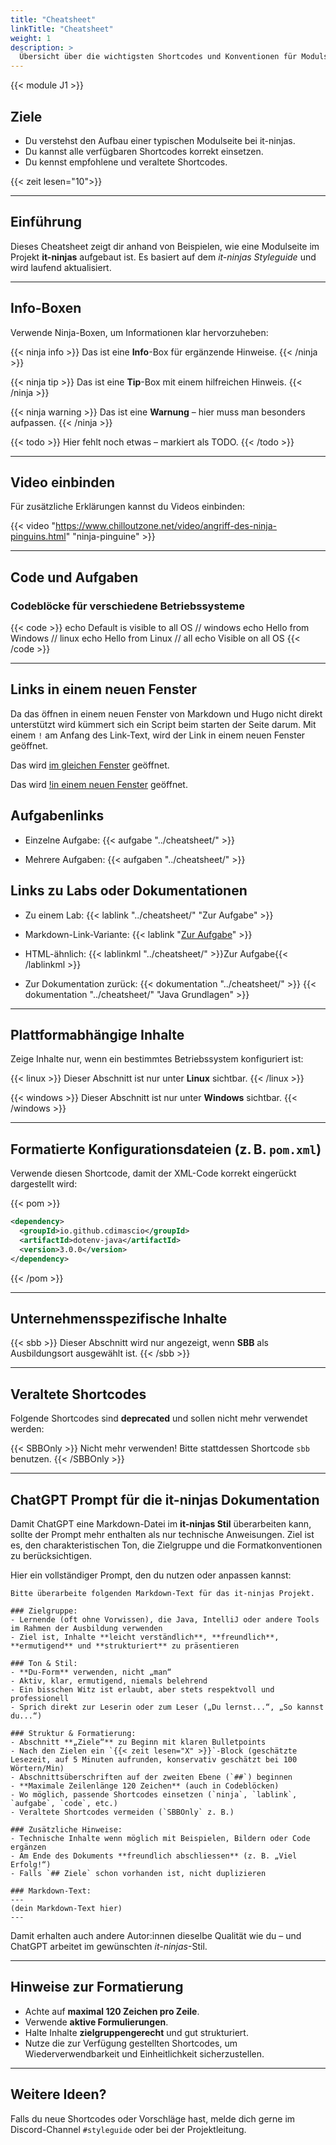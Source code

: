 ```yaml
---
title: "Cheatsheet"
linkTitle: "Cheatsheet"
weight: 1
description: >
  Übersicht über die wichtigsten Shortcodes und Konventionen für Modulseiten im it-ninjas-Projekt.
---
```


{{< module J1 >}}

## Ziele

- Du verstehst den Aufbau einer typischen Modulseite bei it-ninjas.
- Du kannst alle verfügbaren Shortcodes korrekt einsetzen.
- Du kennst empfohlene und veraltete Shortcodes.

{{< zeit lesen="10">}}

---

## Einführung

Dieses Cheatsheet zeigt dir anhand von Beispielen, wie eine Modulseite im Projekt **it-ninjas** aufgebaut ist. Es basiert auf dem *it-ninjas Styleguide* und wird laufend aktualisiert.

---

## Info-Boxen

Verwende Ninja-Boxen, um Informationen klar hervorzuheben:

{{< ninja info >}}
Das ist eine **Info**-Box für ergänzende Hinweise.
{{< /ninja >}}

{{< ninja tip >}}
Das ist eine **Tip**-Box mit einem hilfreichen Hinweis.
{{< /ninja >}}

{{< ninja warning >}}
Das ist eine **Warnung** – hier muss man besonders aufpassen.
{{< /ninja >}}

{{< todo >}}
Hier fehlt noch etwas – markiert als TODO.
{{< /todo >}}

---

## Video einbinden

Für zusätzliche Erklärungen kannst du Videos einbinden:

{{< video "https://www.chilloutzone.net/video/angriff-des-ninja-pinguins.html" "ninja-pinguine" >}}

---

## Code und Aufgaben

### Codeblöcke für verschiedene Betriebssysteme

{{< code >}}
echo Default is visible to all OS
// windows
echo Hello from Windows
// linux
echo Hello from Linux
// all
echo Visible on all OS
{{< /code >}}

---

## Links in einem neuen Fenster

Da das öffnen in einem neuen Fenster von Markdown und Hugo nicht direkt unterstützt wird kümmert sich ein Script beim
starten der Seite darum. Mit einem `!` am Anfang des Link-Text, wird der Link in einem neuen Fenster geöffnet.

Das wird [im gleichen Fenster](https://www.chilloutzone.net/video/angriff-des-ninja-pinguins.html) geöffnet.  

Das wird [!in einem neuen Fenster](https://www.chilloutzone.net/video/angriff-des-ninja-pinguins.html) geöffnet.

## Aufgabenlinks

- Einzelne Aufgabe:
  {{< aufgabe "../cheatsheet/" >}}

- Mehrere Aufgaben:
  {{< aufgaben "../cheatsheet/" >}}

## Links zu Labs oder Dokumentationen

- Zu einem Lab:
  {{< lablink "../cheatsheet/" "Zur Aufgabe" >}}

- Markdown-Link-Variante:
  {{< lablink "[Zur Aufgabe](../cheatsheet/)" >}}

- HTML-ähnlich:
  {{< lablinkml "../cheatsheet/" >}}Zur Aufgabe{{< /lablinkml >}}

- Zur Dokumentation zurück:
  {{< dokumentation "../cheatsheet/" >}}
  {{< dokumentation "../cheatsheet/" "Java Grundlagen" >}}

---

## Plattformabhängige Inhalte

Zeige Inhalte nur, wenn ein bestimmtes Betriebssystem konfiguriert ist:

{{< linux >}}
Dieser Abschnitt ist nur unter **Linux** sichtbar.
{{< /linux >}}

{{< windows >}}
Dieser Abschnitt ist nur unter **Windows** sichtbar.
{{< /windows >}}

---

## Formatierte Konfigurationsdateien (z. B. `pom.xml`)

Verwende diesen Shortcode, damit der XML-Code korrekt eingerückt dargestellt wird:

{{< pom >}}

```xml
<dependency>
  <groupId>io.github.cdimascio</groupId>
  <artifactId>dotenv-java</artifactId>
  <version>3.0.0</version>
</dependency>
```

{{< /pom >}}

---

## Unternehmensspezifische Inhalte

{{< sbb >}}
Dieser Abschnitt wird nur angezeigt, wenn **SBB** als Ausbildungsort ausgewählt ist.
{{< /sbb >}}

---

## Veraltete Shortcodes

Folgende Shortcodes sind **deprecated** und sollen nicht mehr verwendet werden:

{{< SBBOnly >}}
Nicht mehr verwenden! Bitte stattdessen Shortcode `sbb` benutzen.
{{< /SBBOnly >}}

---

## ChatGPT Prompt für die it-ninjas Dokumentation

Damit ChatGPT eine Markdown-Datei im **it-ninjas Stil** überarbeiten kann, sollte der Prompt mehr enthalten als nur technische Anweisungen. Ziel ist es, den charakteristischen Ton, die Zielgruppe und die Formatkonventionen zu berücksichtigen.

Hier ein vollständiger Prompt, den du nutzen oder anpassen kannst:

```text
Bitte überarbeite folgenden Markdown-Text für das it-ninjas Projekt.

### Zielgruppe:
- Lernende (oft ohne Vorwissen), die Java, IntelliJ oder andere Tools im Rahmen der Ausbildung verwenden
- Ziel ist, Inhalte **leicht verständlich**, **freundlich**, **ermutigend** und **strukturiert** zu präsentieren

### Ton & Stil:
- **Du-Form** verwenden, nicht „man“
- Aktiv, klar, ermutigend, niemals belehrend
- Ein bisschen Witz ist erlaubt, aber stets respektvoll und professionell
- Sprich direkt zur Leserin oder zum Leser („Du lernst...“, „So kannst du...“)

### Struktur & Formatierung:
- Abschnitt **„Ziele“** zu Beginn mit klaren Bulletpoints
- Nach den Zielen ein `{{< zeit lesen="X" >}}`-Block (geschätzte Lesezeit, auf 5 Minuten aufrunden, konservativ geschätzt bei 100 Wörtern/Min)
- Abschnittsüberschriften auf der zweiten Ebene (`##`) beginnen
- **Maximale Zeilenlänge 120 Zeichen** (auch in Codeblöcken)
- Wo möglich, passende Shortcodes einsetzen (`ninja`, `lablink`, `aufgabe`, `code`, etc.)
- Veraltete Shortcodes vermeiden (`SBBOnly` z. B.)

### Zusätzliche Hinweise:
- Technische Inhalte wenn möglich mit Beispielen, Bildern oder Code ergänzen
- Am Ende des Dokuments **freundlich abschliessen** (z. B. „Viel Erfolg!“)
- Falls `## Ziele` schon vorhanden ist, nicht duplizieren

### Markdown-Text:
---
(dein Markdown-Text hier)
---
```

Damit erhalten auch andere Autor:innen dieselbe Qualität wie du – und ChatGPT arbeitet im gewünschten *it-ninjas*-Stil.

---

## Hinweise zur Formatierung

- Achte auf **maximal 120 Zeichen pro Zeile**.
- Verwende **aktive Formulierungen**.
- Halte Inhalte **zielgruppengerecht** und gut strukturiert.
- Nutze die zur Verfügung gestellten Shortcodes, um Wiederverwendbarkeit und Einheitlichkeit sicherzustellen.

---

## Weitere Ideen?

Falls du neue Shortcodes oder Vorschläge hast, melde dich gerne im Discord-Channel `#styleguide` oder bei der Projektleitung.
